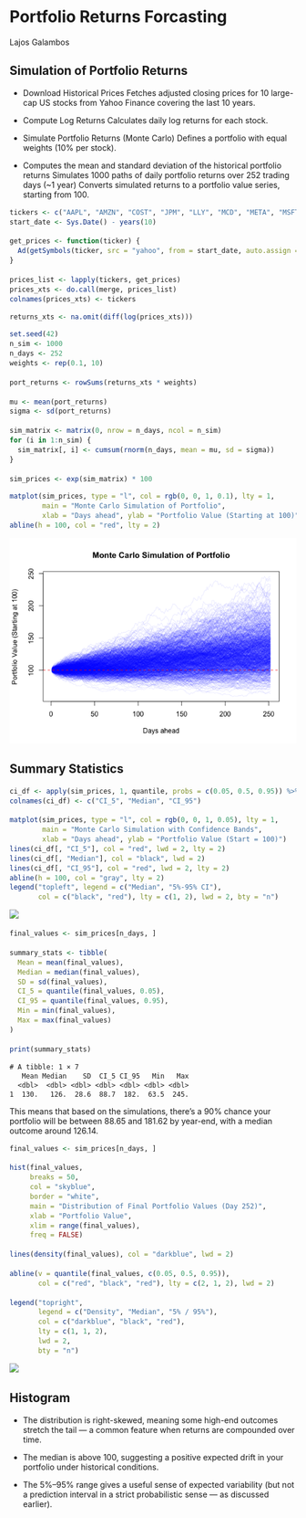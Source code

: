 # Portfolio Returns Forcasting
Lajos Galambos

## Simulation of Portfolio Returns

-   Download Historical Prices Fetches adjusted closing prices for 10
    large-cap US stocks from Yahoo Finance covering the last 10 years.

-   Compute Log Returns Calculates daily log returns for each stock.

-   Simulate Portfolio Returns (Monte Carlo) Defines a portfolio with
    equal weights (10% per stock).

-   Computes the mean and standard deviation of the historical portfolio
    returns Simulates 1000 paths of daily portfolio returns over 252
    trading days (~1 year) Converts simulated returns to a portfolio
    value series, starting from 100.

``` r
tickers <- c("AAPL", "AMZN", "COST", "JPM", "LLY", "MCD", "META", "MSFT", "NFLX", "NVDA")
start_date <- Sys.Date() - years(10)

get_prices <- function(ticker) {
  Ad(getSymbols(ticker, src = "yahoo", from = start_date, auto.assign = FALSE))
}

prices_list <- lapply(tickers, get_prices)
prices_xts <- do.call(merge, prices_list)
colnames(prices_xts) <- tickers
```

``` r
returns_xts <- na.omit(diff(log(prices_xts)))
```

``` r
set.seed(42)
n_sim <- 1000
n_days <- 252
weights <- rep(0.1, 10)  

port_returns <- rowSums(returns_xts * weights)

mu <- mean(port_returns)
sigma <- sd(port_returns)

sim_matrix <- matrix(0, nrow = n_days, ncol = n_sim)
for (i in 1:n_sim) {
  sim_matrix[, i] <- cumsum(rnorm(n_days, mean = mu, sd = sigma))
}

sim_prices <- exp(sim_matrix) * 100
```

``` r
matplot(sim_prices, type = "l", col = rgb(0, 0, 1, 0.1), lty = 1,
        main = "Monte Carlo Simulation of Portfolio",
        xlab = "Days ahead", ylab = "Portfolio Value (Starting at 100)")
abline(h = 100, col = "red", lty = 2)
```

![](Investment_2025/Investment_2025_Diagnostics/MC_sim/unnamed-chunk-5-1.png)


## Summary Statistics

``` r
ci_df <- apply(sim_prices, 1, quantile, probs = c(0.05, 0.5, 0.95)) %>% t()
colnames(ci_df) <- c("CI_5", "Median", "CI_95")

matplot(sim_prices, type = "l", col = rgb(0, 0, 1, 0.05), lty = 1,
        main = "Monte Carlo Simulation with Confidence Bands",
        xlab = "Days ahead", ylab = "Portfolio Value (Start = 100)")
lines(ci_df[, "CI_5"], col = "red", lwd = 2, lty = 2)
lines(ci_df[, "Median"], col = "black", lwd = 2)
lines(ci_df[, "CI_95"], col = "red", lwd = 2, lty = 2)
abline(h = 100, col = "gray", lty = 2)
legend("topleft", legend = c("Median", "5%-95% CI"),
       col = c("black", "red"), lty = c(1, 2), lwd = 2, bty = "n")
```

![](Portfolio_Ret_FC.markdown_strict_files/figure-markdown_strict/unnamed-chunk-6-1.png)

``` r
final_values <- sim_prices[n_days, ]

summary_stats <- tibble(
  Mean = mean(final_values),
  Median = median(final_values),
  SD = sd(final_values),
  CI_5 = quantile(final_values, 0.05),
  CI_95 = quantile(final_values, 0.95),
  Min = min(final_values),
  Max = max(final_values)
)

print(summary_stats)
```

    # A tibble: 1 × 7
       Mean Median    SD  CI_5 CI_95   Min   Max
      <dbl>  <dbl> <dbl> <dbl> <dbl> <dbl> <dbl>
    1  130.   126.  28.6  88.7  182.  63.5  245.

This means that based on the simulations, there’s a 90% chance your
portfolio will be between 88.65 and 181.62 by year-end, with a median
outcome around 126.14.

``` r
final_values <- sim_prices[n_days, ]

hist(final_values,
     breaks = 50,
     col = "skyblue",
     border = "white",
     main = "Distribution of Final Portfolio Values (Day 252)",
     xlab = "Portfolio Value",
     xlim = range(final_values),
     freq = FALSE)

lines(density(final_values), col = "darkblue", lwd = 2)

abline(v = quantile(final_values, c(0.05, 0.5, 0.95)), 
       col = c("red", "black", "red"), lty = c(2, 1, 2), lwd = 2)

legend("topright",
       legend = c("Density", "Median", "5% / 95%"),
       col = c("darkblue", "black", "red"),
       lty = c(1, 1, 2),
       lwd = 2,
       bty = "n")
```

![](Portfolio_Ret_FC.markdown_strict_files/figure-markdown_strict/unnamed-chunk-8-1.png)

## Histogram

-   The distribution is right-skewed, meaning some high-end outcomes
    stretch the tail — a common feature when returns are compounded over
    time.

-   The median is above 100, suggesting a positive expected drift in
    your portfolio under historical conditions.

-   The 5%–95% range gives a useful sense of expected variability (but
    not a prediction interval in a strict probabilistic sense — as
    discussed earlier).

